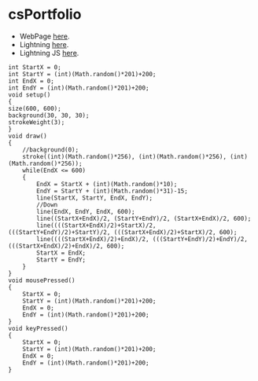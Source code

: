 # csPortfolio
* WebPage [here](https://votoa.github.io/lightning2/ "https://votoa.github.io/lightning2/").
* Lightning [here](https://github.com/VotoA/lightning2/blob/gh-pages/Lightning.pde "https://github.com/VotoA/lightning2/blob/gh-pages/Lightning.pde"). 
* Lightning JS [here](https://github.com/VotoA/lightning2/blob/gh-pages/LightningJS.js "https://github.com/VotoA/lightning2/blob/gh-pages/LightningJS.js").

~~~~
int StartX = 0;
int StartY = (int)(Math.random()*201)+200;
int EndX = 0;
int EndY = (int)(Math.random()*201)+200;
void setup()
{
size(600, 600);
background(30, 30, 30);
strokeWeight(3);
}
void draw()
{
    //background(0);
    stroke((int)(Math.random()*256), (int)(Math.random()*256), (int)(Math.random()*256));
    while(EndX <= 600)
    {
        EndX = StartX + (int)(Math.random()*10);
        EndY = StartY + (int)(Math.random()*31)-15;
        line(StartX, StartY, EndX, EndY);
        //Down
        line(EndX, EndY, EndX, 600);
        line((StartX+EndX)/2, (StartY+EndY)/2, (StartX+EndX)/2, 600);
        line((((StartX+EndX)/2)+StartX)/2, (((StartY+EndY)/2)+StartY)/2, (((StartX+EndX)/2)+StartX)/2, 600);
        line((((StartX+EndX)/2)+EndX)/2, (((StartY+EndY)/2)+EndY)/2, (((StartX+EndX)/2)+EndX)/2, 600);
        StartX = EndX;
        StartY = EndY;
    }
}
void mousePressed()
{
    StartX = 0;
    StartY = (int)(Math.random()*201)+200;
    EndX = 0;
    EndY = (int)(Math.random()*201)+200;
}
void keyPressed()
{
    StartX = 0;
    StartY = (int)(Math.random()*201)+200;
    EndX = 0;
    EndY = (int)(Math.random()*201)+200;
}
~~~~
